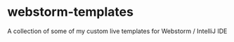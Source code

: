 webstorm-templates
==================

A collection of some of my custom live templates for Webstorm / IntelliJ IDE

